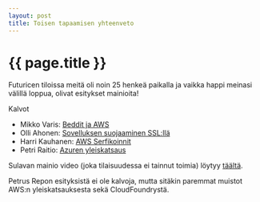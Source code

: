 ```yaml
---
layout: post
title: Toisen tapaamisen yhteenveto
---
```


{{ page.title }}
================

Futuricen tiloissa meitä oli noin 25 henkeä paikalla ja vaikka happi meinasi välillä loppua, olivat esitykset mainioita!

Kalvot

 - Mikko Varis: [Beddit ja AWS](/assets/2011-04-27-aws-helsinki_mikko-waris_beddit.pdf)
 - Olli Ahonen: [Sovelluksen suojaaminen SSL:llä](/assets/2011-04-27-aws-helsinki_olli-ahonen_ssl.pdf)
 - Harri Kauhanen: [AWS Serfikoinnit](/assets/2011-04-27-aws-helsinki_harri-kauhanen_aws-sertifikoinnit.pdf)
 - Petri Raitio: [Azuren yleiskatsaus](/assets/2011-04-27-aws-helsinki_petri-raitio_azure.pdf)
 
Sulavan mainio video (joka tilaisuudessa ei tainnut toimia) löytyy [täältä](http://www.youtube.com/sulavaoy#p/a/u/1/it9ZCxsaxW8).

Petrus Repon esityksistä ei ole kalvoja, mutta sitäkin paremmat muistot AWS:n yleiskatsauksesta sekä CloudFoundrystä.